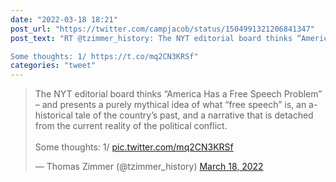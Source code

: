 ```yaml
---
date: "2022-03-18 18:21"
post_url: "https://twitter.com/campjacob/status/1504991321206841347"
post_text: "RT @tzimmer_history: The NYT editorial board thinks “America Has a Free Speech Problem” – and presents a purely mythical idea of what “free speech” is, an a-historical tale of the country’s past, and a narrative that is detached from the current reality of the political conflict.

Some thoughts: 1/ https://t.co/mq2CN3KRSf"
categories: "tweet"
---
```


<blockquote class="twitter-tweet"><p lang="en" dir="ltr">The NYT editorial board thinks “America Has a Free Speech Problem” – and presents a purely mythical idea of what “free speech” is, an a-historical tale of the country’s past, and a narrative that is detached from the current reality of the political conflict.<br><br>Some thoughts: 1/ <a href="https://t.co/mq2CN3KRSf">pic.twitter.com/mq2CN3KRSf</a></p>&mdash; Thomas Zimmer (@tzimmer_history) <a href="https://twitter.com/tzimmer_history/status/1504852619210207232?ref_src=twsrc%5Etfw">March 18, 2022</a></blockquote> <script async src="https://platform.twitter.com/widgets.js" charset="utf-8"></script> 
